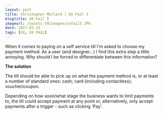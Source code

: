```yaml
---
layout: post
title: Christopher Mollard | UX Fail 5
blogtitle: UX Fail 5
imageurl: /assets_CM/images/uxfail5.JPG
date: 2017-03-15
tags: [UX, UX FAIL]
---
```

<p>
When it comes to paying on a self service till I'm asked to choose my payment method. As a user (and designer...) I find this extra step a little annoying.  Why should I be forced to differentiate between this information?
</p>
<p>
<strong>
The solution
</strong>
</p>
<p>
The till should be able to pick up on what the payment method is, or at least a number of standard ones: cash; card (including contactless); voucher/coupon.
</p>
<p>
Depending on how soon/what stage the business wants to limit payments to, the till could accept payment at any point or, alternatively, only accept payments after a trigger - such as clicking 'Pay'. 
</p>